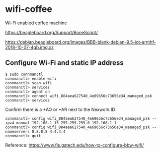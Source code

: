 # wifi-coffee
Wi-Fi enabled coffee machine



https://beagleboard.org/Support/BoneScript/

https://debian.beagleboard.org/images/BBB-blank-debian-9.5-iot-armhf-2018-10-07-4gb.img.xz


## Configure Wi-Fi and static IP address

```
$ sudo connmanctl
connmanctl> enable wifi
connmanctl> scan wifi
connmanctl> services
connmanctl> agent on
connmanctl> connect wifi_884aea627540_4e69656c73656e34_managed_psk
connmanctl> services
```
Confirm there is a *AO or *AR next to the Nexwork ID
```
connmanctl> config wifi_884aea627540_4e69656c73656e34_managed_psk --ipv4 manual 192.168.1.15 255.255.255.0 192.168.1.1
connmanctl> config wifi_884aea627540_4e69656c73656e34_managed_psk --nameservers 8.8.8.8 4.4.4.4
connmanctl> quit
```

Reference: https://www.fis.gatech.edu/how-to-configure-bbw-wifi/
